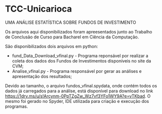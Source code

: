 # TCC-Unicarioca

UMA ANÁLISE ESTATÍSTICA SOBRE FUNDOS DE INVESTIMENTO

Os arquivos aqui disponibilizados foram apreesentados junto ao Trabalho de Conclusão de Curso para Bacharel em Ciência da Computação.

São disponibilizados dois arquivos em python:
- fund_Data_Download_vfinal.py - Programa reponsável por realizar a coleta dos dados dos Fundos de Investimentos disponíveis no site da CVM;
- Analise_vfinal.py - Programa responsável por gerar as análises e apresentação dos resultados;

Devido ao tamanho, o arquivo fundos_vfinal.spydata, onde contém todos os dados já carregados para a análise, está disponível para download no link https://1drv.ms/u/s!Arcynm-0PpTZgZw_Wz7vf3YFo1WY9A?e=vTKbad. O mesmo foi gerado no Spyder, IDE utilizada para criação e execução dos programas.



